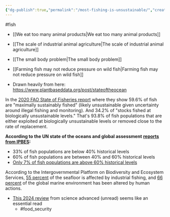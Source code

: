 ```yaml
---
{"dg-publish":true,"permalink":"/most-fishing-is-unsustainable/","created":"2023-10-31T14:11:37.000+00:00","updated":"2025-09-29T00:20:19.489+01:00"}
---
```


#fish 

- [[We eat too many animal products\|We eat too many animal products]]
- [[The scale of industrial animal agriculture\|The scale of industrial animal agriculture]]
- [[The small body problem\|The small body problem]] 
- [[Farming fish may not reduce pressure on wild fish\|Farming fish may not reduce pressure on wild fish]] 

- Drawn heavily from here: https://www.plantbaseddata.org/post/stateoftheocean 

In the [2020 FAO State of Fisheries report](http://www.fao.org/state-of-fisheries-aquaculture) where they show 59.6% of fish are "maximally sustainably fished" (likely unsustainable given uncertainty around illegal fishing and monitoring). And 34.2% of "stocks fished at biologically unsustainable levels." That's 93.8% of fish populations that are either exploited at biologically unsustainable levels or removed close to the rate of replacement.

**According to the UN state of the oceans and global assessment** [**reports from IPBES**](https://www.ipbes.net/news/Media-Release-Global-Assessment)**:**

- 33% of fish populations are below 40% historical levels
- 60% of fish populations are between 40% and 60% historical levels
- [Only 7% of fish populations are above 60% historical levels](https://www.ipbes.net/news/ipbes-global-assessment-summary-policymakers-pdf)

According to the Intergovernmental Platform on Biodiversity and Ecosystem Services, [55 percent](https://ipbes.net/global-assessment) of the seafloor is affected by industrial fishing, and [66 percent](https://ipbes.net/global-assessment) of the global marine environment has been altered by human actions.

- [This 2024 review](https://www.science.org/doi/10.1126/sciadv.adn9698) from science advanced (unread) seems like an essential read
	- #food_security 